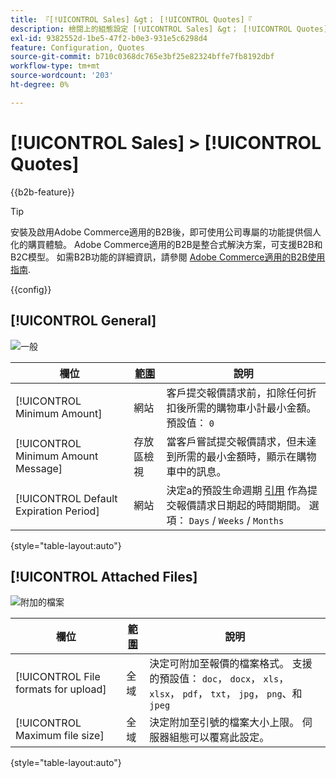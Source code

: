 ```yaml
---
title: 『[!UICONTROL Sales] &gt； [!UICONTROL Quotes]『
description: 檢閱上的組態設定 [!UICONTROL Sales] &gt； [!UICONTROL Quotes] 商務管理員頁面。
exl-id: 9382552d-1be5-47f2-b0e3-931e5c6298d4
feature: Configuration, Quotes
source-git-commit: b710c0368dc765e3bf25e82324bffe7fb8192dbf
workflow-type: tm+mt
source-wordcount: '203'
ht-degree: 0%

---
```


# [!UICONTROL Sales] > [!UICONTROL Quotes]

{{b2b-feature}}

>[!TIP]
>
>安裝及啟用Adobe Commerce適用的B2B後，即可使用公司專屬的功能提供個人化的購買體驗。 Adobe Commerce適用的B2B是整合式解決方案，可支援B2B和B2C模型。 如需B2B功能的詳細資訊，請參閱 [Adobe Commerce適用的B2B使用指南](https://experienceleague.adobe.com/docs/commerce-admin/b2b/introduction.html).

{{config}}

<!-- [Quotes](https://docs.magento.com/user-guide/sales/quotes.html) -->

## [!UICONTROL General]

![一般](./assets/quotes-general.png)<!-- zoom -->

| 欄位 | [範圍](../../getting-started/websites-stores-views.md#scope-settings) | 說明 |
|--- |--- |--- |
| [!UICONTROL Minimum Amount] | 網站 | 客戶提交報價請求前，扣除任何折扣後所需的購物車小計最小金額。 預設值： `0` |
| [!UICONTROL Minimum Amount Message] | 存放區檢視 | 當客戶嘗試提交報價請求，但未達到所需的最小金額時，顯示在購物車中的訊息。 |
| [!UICONTROL Default Expiration Period] | 網站 | 決定a的預設生命週期 [引用](../../b2b/quote-price-negotiation.md) 作為提交報價請求日期起的時間期間。 選項： `Days` / `Weeks` / `Months` |

{style="table-layout:auto"}

## [!UICONTROL Attached Files]

![附加的檔案](./assets/quotes-attached-files.png)<!-- zoom -->

| 欄位 | [範圍](../../getting-started/websites-stores-views.md#scope-settings) | 說明 |
|--- |--- |--- |
| [!UICONTROL File formats for upload] | 全域 | 決定可附加至報價的檔案格式。 支援的預設值： `doc`， `docx`， `xls`， `xlsx`， `pdf`， `txt`， `jpg`， `png`、和 `jpeg` |
| [!UICONTROL Maximum file size] | 全域 | 決定附加至引號的檔案大小上限。 伺服器組態可以覆寫此設定。 |

{style="table-layout:auto"}
